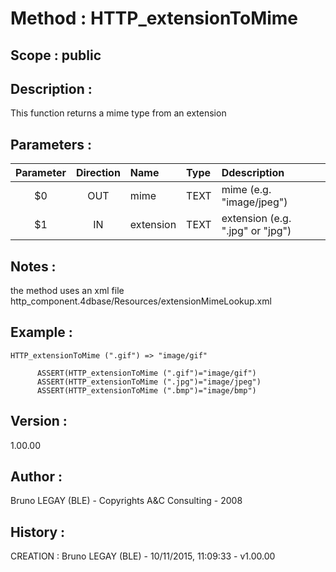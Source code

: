 ﻿# **Method :** HTTP_extensionToMime## **Scope :** public## **Description :** This function returns a mime type from an extension## **Parameters :** | Parameter | Direction | Name | Type | Ddescription | |:----:|:----:|:----|:----|:----| | $0 | OUT | mime | TEXT | mime (e.g. "image/jpeg") | | $1 | IN | extension | TEXT | extension (e.g. ".jpg" or "jpg") | ## **Notes :** the method uses an xml file http_component.4dbase/Resources/extensionMimeLookup.xml## **Example :** ```HTTP_extensionToMime (".gif") => "image/gif"            ASSERT(HTTP_extensionToMime (".gif")="image/gif")      ASSERT(HTTP_extensionToMime (".jpg")="image/jpeg")      ASSERT(HTTP_extensionToMime (".bmp")="image/bmp")```## **Version :** 1.00.00## **Author :** Bruno LEGAY (BLE) - Copyrights A&C Consulting - 2008## **History :**  CREATION : Bruno LEGAY (BLE) - 10/11/2015, 11:09:33 - v1.00.00